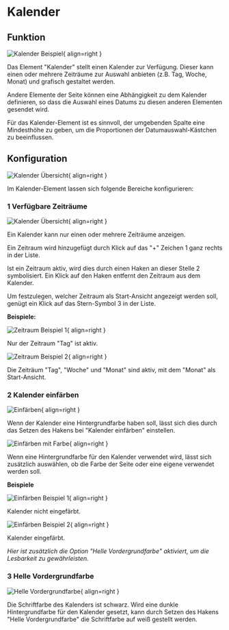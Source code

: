 # Kalender

## Funktion

![Kalender Beispiel](./kalender-bsp.png#smartphone){ align=right }

Das Element "Kalender" stellt einen Kalender zur Verfügung. Dieser kann einen oder mehrere Zeiträume zur Auswahl anbieten (z.B. Tag, Woche, Monat) und grafisch gestaltet werden.

Andere Elemente der Seite können eine Abhängigkeit zu dem Kalender definieren, so dass die Auswahl eines Datums zu diesen anderen Elementen gesendet wird.

Für das Kalender-Element ist es sinnvoll, der umgebenden Spalte eine Mindesthöhe zu geben, um die Proportionen der Datumauswahl-Kästchen zu beeinflussen.

<div class="clear"></div>

## Konfiguration

![Kalender Übersicht](./kalender-uebersicht.png#small){ align=right }

Im Kalender-Element lassen sich folgende Bereiche konfigurieren:

<div class="clear"></div>

### <span class="number space-right">1</span> Verfügbare Zeiträume

![Kalender Übersicht](./zeitraeume.png#small){ align=right }

Ein Kalender kann nur einen oder mehrere Zeiträume anzeigen.

Ein Zeitraum wird hinzugefügt durch Klick auf das "+" Zeichen <span class="number secondary">1</span> ganz rechts in der Liste.

Ist ein Zeitraum aktiv, wird dies durch einen Haken an dieser Stelle <span class="number secondary">2</span> symbolisiert. Ein Klick auf den Haken entfernt den Zeitraum aus dem Kalender.

Um festzulegen, welcher Zeitraum als Start-Ansicht angezeigt werden soll, genügt ein Klick auf das Stern-Symbol <span class="number secondary">3</span> in der Liste.

**Beispiele:**

![Zeitraum Beispiel 1](./zeitraeume-bsp-1.png#small){ align=right }

Nur der Zeitraum "Tag" ist aktiv.

<div class="clear"></div>

![Zeitraum Beispiel 2](./zeitraeume-bsp-2.png#small){ align=right }

Die Zeiträum "Tag", "Woche" und "Monat" sind aktiv, mit dem "Monat" als Start-Ansicht.

<div class="clear"></div>

### <span class="number space-right">2</span> Kalender einfärben

![Einfärben](./kalender-einfaerben.png#small){ align=right }

Wenn der Kalender eine Hintergrundfarbe haben soll, lässt sich dies durch das Setzen des Hakens bei "Kalender einfärben" einstellen.

<div class="clear"></div>

![Einfärben mit Farbe](./kalender-einfaerben-farbe.png#small){ align=right }

Wenn eine Hintergrundfarbe für den Kalender verwendet wird, lässt sich zusätzlich auswählen, ob die Farbe der Seite oder eine eigene verwendet werden soll.

<div class="clear"></div>

**Beispiele**

![Einfärben Beispiel 1](./einfaerben-ohne.png#small){ align=right }

Kalender nicht eingefärbt.

<div class="clear"></div>

![Einfärben Beispiel 2](./einfaerben-mit.png#small){ align=right }

Kalender eingefärbt.

*Hier ist zusätzlich die Option "Helle Vordergrundfarbe" aktiviert, um die Lesbarkeit zu gewährleisten.*

<div class="clear"></div>

### <span class="number space-right">3</span> Helle Vordergrundfarbe

![Helle Vordergrundfarbe](./helle-vordergrundfarbe.png#small){ align=right }

Die Schriftfarbe des Kalenders ist schwarz. Wird eine dunkle Hintergrundfarbe für den Kalender gesetzt, kann durch Setzen des Hakens "Helle Vordergrundfarbe" die Schriftfarbe auf weiß gestellt werden.

<div class="clear"></div>
